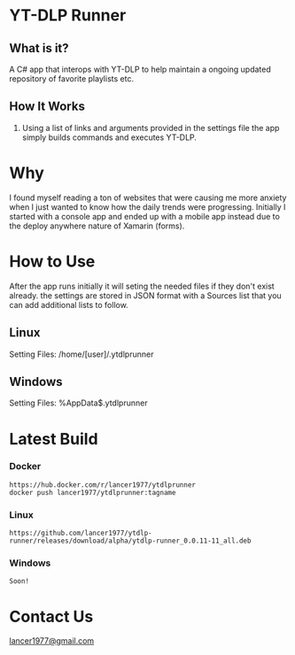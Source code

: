 # YT-DLP Runner

## What is it?

A C# app that interops with YT-DLP to help maintain a ongoing updated repository of favorite playlists etc.

## How It Works

1. Using a list of links and arguments provided in the settings file the app simply builds commands and executes YT-DLP.

# Why
I found myself reading a ton of websites that were causing me more anxiety when I just wanted to know how the daily trends were progressing. Initially I started with a console app and ended up with a mobile app instead due to the deploy anywhere nature of Xamarin (forms).

# How to Use
After the app runs initially it will seting the needed files if they don't exist already. the settings are stored in JSON format with a Sources list that you can add additional lists to follow.

## Linux
Setting Files: /home/[user]/.ytdlprunner 

## Windows
Setting Files: %AppData$\.ytdlprunner 
# Latest Build
 ### Docker
    https://hub.docker.com/r/lancer1977/ytdlprunner
    docker push lancer1977/ytdlprunner:tagname

 ### Linux
    https://github.com/lancer1977/ytdlp-runner/releases/download/alpha/ytdlp-runner_0.0.11-11_all.deb

 ### Windows
    Soon! 
# Contact Us
lancer1977@gmail.com
